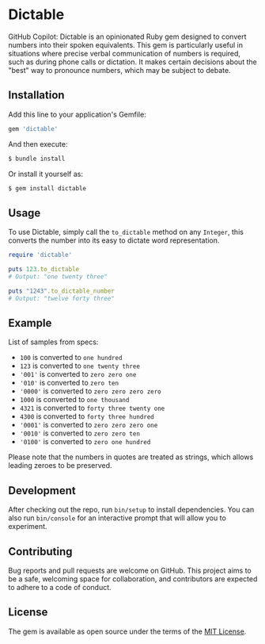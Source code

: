 # Dictable

GitHub Copilot: Dictable is an opinionated Ruby gem designed to convert numbers into their spoken equivalents. This gem is particularly useful in situations where precise verbal communication of numbers is required, such as during phone calls or dictation. It makes certain decisions about the "best" way to pronounce numbers, which may be subject to debate.

## Installation

Add this line to your application's Gemfile:

```ruby
gem 'dictable'
```

And then execute:

```bash
$ bundle install
```

Or install it yourself as:

```bash
$ gem install dictable
```

## Usage

To use Dictable, simply call the `to_dictable` method on any `Integer`, this converts the number into its easy to dictate word representation.

```ruby
require 'dictable'

puts 123.to_dictable
# Output: "one twenty three"

puts "1243".to_dictable_number
# Output: "twelve forty three"
```

## Example
List of samples from specs:

- `100` is converted to `one hundred`
- `123` is converted to `one twenty three`
- `'001'` is converted to `zero zero one`
- `'010'` is converted to `zero ten`
- `'0000'` is converted to `zero zero zero zero`
- `1000` is converted to `one thousand`
- `4321` is converted to `forty three twenty one`
- `4300` is converted to `forty three hundred`
- `'0001'` is converted to `zero zero zero one`
- `'0010'` is converted to `zero zero ten`
- `'0100'` is converted to `zero one hundred`

Please note that the numbers in quotes are treated as strings, which allows leading zeroes to be preserved.

## Development

After checking out the repo, run `bin/setup` to install dependencies. You can also run `bin/console` for an interactive prompt that will allow you to experiment.

## Contributing

Bug reports and pull requests are welcome on GitHub. This project aims to be a safe, welcoming space for collaboration, and contributors are expected to adhere to a code of conduct.

## License

The gem is available as open source under the terms of the [MIT License](https://opensource.org/licenses/MIT).
